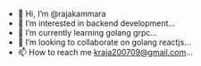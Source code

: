 - 👋 Hi, I’m @rajakammara
- 👀 I’m interested in backend development...
- 🌱 I’m currently learning golang grpc...
- 💞️ I’m looking to collaborate on golang reactjs...
- 📫 How to reach me kraja200709@gmail.com...

<!---
rajakammara/rajakammara is a ✨ special ✨ repository because its `README.md` (this file) appears on your GitHub profile.
You can click the Preview link to take a look at your changes.
--->
